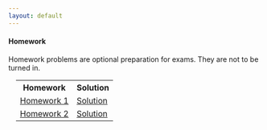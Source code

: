 ```yaml
---
layout: default
---
```

<div class="section">
  <div class="page-header">
    <h4>Homework</h4>
  </div>
  <p>
    Homework problems are optional preparation for exams. They are not to be turned in.
  </p>
  <div style="padding-left:15px;">
  <table class="table table-bordered">
    <tbody>
      <tr>
        <th class="info">Homework</th>
        <th class="success">Solution</th>
      </tr>
      <tr>
        <td><a href="homework/hw1.pdf">Homework 1</a></td>
        <td><a href="homework/hw1_sol.pdf">Solution</a></td>
      </tr>
      <tr>
        <td><a href="homework/hw2.pdf">Homework 2</a></td>
        <td><a href="homework/hw2_sol.pdf">Solution</a></td>
      </tr>
    </tbody>
  </table>
  </div>
</div>
